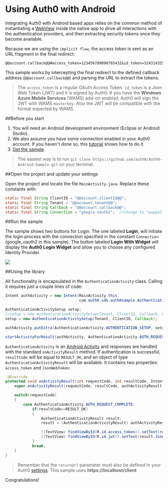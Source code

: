 # Using Auth0 with Android

Integrating Auth0 with Android based apps relies on the common method of instantiating a [WebView](http://developer.android.com/reference/android/webkit/WebView.html) inside the native app to drive all interactions with the authentication providers, and then extracting security tokens once they become available. 

Because we are using the `implicit flow`, the access token is sent as an URL fragment in the final redirect:

	@@account.callback@@#access_token=123456789098765432&id_token=324314355465564534314...

This sample works by intercepting the final redirect to the defined callback address (`@@account.callback@@`) and parsing the URL to extract the tokens.

> The `access_token` is a regular OAuth Access Token. `id_token` is a Json Web Token (JWT) and it is signed by Auth0. If you have the __Windows Azure Mobile Services__ (WAMS) add-on enabled, Auth0 will sign the JWT with WAMS `masterkey`. Also the JWT will be compatible with the format expected by WAMS.

##Before you start

1. You will need an Android development environment (Eclipse or Android Studio).
2. We also assume you have some connection enabled in your Auth0 account. If you haven't done so, this [tutorial](enable-simple-connection) shows how to do it.
3. [Get the sample](https://github.com/auth0/Auth0-Android-Sample).

> The easiest way is to run `git clone https://github.com/auth0/Auth0-Android-Sample.git` on your terminal.

##Open the project and update your settings

Open the project and locate the file `MainActivity.java`. Replace these constants with:

```java
static final String ClientID = "@@account.clientId@@";
static final String Tenant = "@@account.tenant@@";
static final String Callback = "@@account.callback@@";
static final String Connection = "google-oauth2";  //change to "paypal", "linkedin", etc
```
##Run the sample

The sample shows two buttons for Login. The one labeled __Login__, will initiate the login process with the connection specified in the constant `Connection` (google_oauth2 in this sample). The button labeled __Login With Widget__ will display the __Auth0 Login Widget__ and allow you to choose any configured Identity Provider.

![](img/android-tutorial.png)

##Using the library

All functionality is encapsulated in the `AuthenticationActivity` class. Calling it requires just a couple lines of code:

```java
Intent authActivity = new Intent(MainActivity.this,
                                 com.auth0.sdk.auth0sample.AuthenticationActivity.class);

AuthenticationActivitySetup setup;
//setup = new AuthenticationActivitySetup(Tenant, ClientID, Callback, Connection);
setup = new AuthenticationActivitySetup(Tenant, ClientID, Callback);

authActivity.putExtra(AuthenticationActivity.AUTHENTICATION_SETUP, setup);

startActivityForResult(authActivity, AuthenticationActivity.AUTH_REQUEST_COMPLETE);
```

`AuthenticationActivity` is an [Android Activity](http://developer.android.com/reference/android/app/Activity.html) and responses are handled with the standard `onActivityResult` method. If authentication is successful, `resultCode` will be equal to `RESULT_OK`, and an object of type `AuthenticationActivityResult` will be available. It contains two properties: `access_token` and `JsonWebToken`:

```java
 @Override
protected void onActivityResult(int requestCode, int resultCode, Intent authActivityResult) {
    super.onActivityResult(requestCode, resultCode, authActivityResult);

    switch(requestCode)
    {
        case AuthenticationActivity.AUTH_REQUEST_COMPLETE:
            if(resultCode==RESULT_OK)
            {
                AuthenticationActivityResult result;
                result = (AuthenticationActivityResult) authActivityResult.getSerializableExtra(AuthenticationActivity.AUTHENTICATION_RESULT);

                ((TextView) findViewById(R.id.access_token)).setText(result.accessToken);
                ((TextView) findViewById(R.id.jwt)).setText(result.JsonWebToken);
            }
            break;
    }
}
```

> Remember that the `returnUrl` parameter must also be defined in your Auth0 [settings](@@uiURL@@/#/settings). This sample uses __https://localhost/client__

Congratulations!
